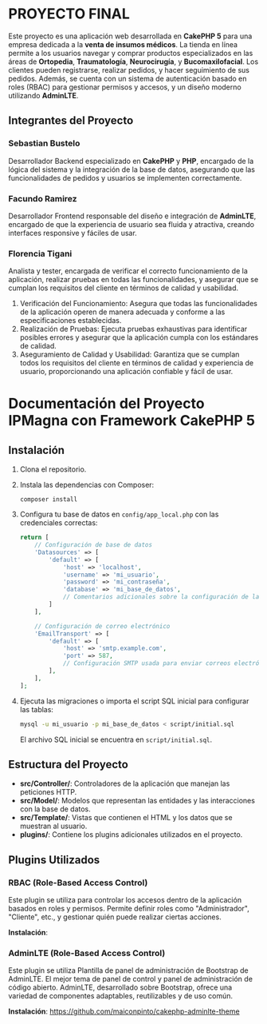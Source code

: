 # PROYECTO FINAL 

Este proyecto es una aplicación web desarrollada en **CakePHP 5** para una empresa dedicada a la **venta de insumos médicos**. La tienda en línea permite a los usuarios navegar y comprar productos especializados en las áreas de **Ortopedia**, **Traumatología**, **Neurocirugía**, y **Bucomaxilofacial**. Los clientes pueden registrarse, realizar pedidos, y hacer seguimiento de sus pedidos. Además, se cuenta con un sistema de autenticación basado en roles (RBAC) para gestionar permisos y accesos, y un diseño moderno utilizando **AdminLTE**.

## Integrantes del Proyecto

### Sebastian Bustelo
Desarrollador Backend especializado en **CakePHP** y **PHP**, encargado de la lógica del sistema y la integración de la base de datos, asegurando que las funcionalidades de pedidos y usuarios se implementen correctamente.

### Facundo Ramirez
Desarrollador Frontend responsable del diseño e integración de **AdminLTE**, encargado de que la experiencia de usuario sea fluida y atractiva, creando interfaces responsive y fáciles de usar.

### Florencia Tigani
Analista y tester, encargada de verificar el correcto funcionamiento de la aplicación, realizar pruebas en todas las funcionalidades, y asegurar que se cumplan los requisitos del cliente en términos de calidad y usabilidad.
1. Verificación del Funcionamiento: Asegura que todas las funcionalidades de la aplicación operen de manera adecuada y conforme a las especificaciones establecidas.
2. Realización de Pruebas: Ejecuta pruebas exhaustivas para identificar posibles errores y asegurar que la aplicación cumpla con los estándares de calidad.
3. Aseguramiento de Calidad y Usabilidad: Garantiza que se cumplan todos los requisitos del cliente en términos de calidad y experiencia de usuario, proporcionando una aplicación confiable y fácil de usar.


# Documentación del Proyecto IPMagna con Framework CakePHP 5

## Instalación
1. Clona el repositorio.
2. Instala las dependencias con Composer:
    ```
    composer install
    ```
3. Configura tu base de datos en `config/app_local.php` con las credenciales correctas:

    ```php
    return [
        // Configuración de base de datos
        'Datasources' => [
            'default' => [
                'host' => 'localhost',
                'username' => 'mi_usuario',
                'password' => 'mi_contraseña',
                'database' => 'mi_base_de_datos',
                // Comentarios adicionales sobre la configuración de la conexión...
            ]
        ],

        // Configuración de correo electrónico
        'EmailTransport' => [
            'default' => [
                'host' => 'smtp.example.com',
                'port' => 587,
                // Configuración SMTP usada para enviar correos electrónicos
            ],
        ],
    ];
    ```

4. Ejecuta las migraciones o importa el script SQL inicial para configurar las tablas:

    ```bash
    mysql -u mi_usuario -p mi_base_de_datos < script/initial.sql
    ```

    El archivo SQL inicial se encuentra en `script/initial.sql`.


## Estructura del Proyecto

- **src/Controller/**: Controladores de la aplicación que manejan las peticiones HTTP.
- **src/Model/**: Modelos que representan las entidades y las interacciones con la base de datos.
- **src/Template/**: Vistas que contienen el HTML y los datos que se muestran al usuario.
- **plugins/**: Contiene los plugins adicionales utilizados en el proyecto.

## Plugins Utilizados

### RBAC (Role-Based Access Control)

Este plugin se utiliza para controlar los accesos dentro de la aplicación basados en roles y permisos. Permite definir roles como "Administrador", "Cliente", etc., y gestionar quién puede realizar ciertas acciones.

**Instalación**:

### AdminLTE (Role-Based Access Control)

Este plugin se utiliza Plantilla de panel de administración de Bootstrap de AdminLTE.
El mejor tema de panel de control y panel de administración de código abierto. AdminLTE, desarrollado sobre Bootstrap, ofrece una variedad de componentes adaptables, reutilizables y de uso común.


**Instalación**:
https://github.com/maiconpinto/cakephp-adminlte-theme
